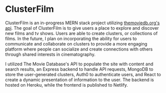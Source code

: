 # ClusterFilm

ClusterFilm is an in-progress MERN stack project utilizing [themoviedb.org's](https://www.themoviedb.org/) [api](https://developers.themoviedb.org/3/getting-started/introduction). The goal of ClusterFilm is to give users a place to explore and discover new films and tv shows. Users are able to create clusters, or collections of films. In the future, I plan on incorporating the ability for users to communicate and collaborate on clusters to provide a more engaging platform where people can socialize and create connections with others through shared interests in cinematography.

I utilized The Movie Database's API to populate the site with content and search results, an Express backend to handle API requests, MongoDB to store the user-generated clusters, Auth0 to authenticate users, and React to create a dynamic presentation of information to the user. The backend is hosted on Heroku, while the frontend is published to Netlify.
